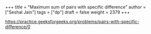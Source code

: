 +++
title = "Maximum sum of pairs with specific difference"
author = ["Seshal Jain"]
tags = ["dp"]
draft = false
weight = 2379
+++

<https://practice.geeksforgeeks.org/problems/pairs-with-specific-difference/0>

